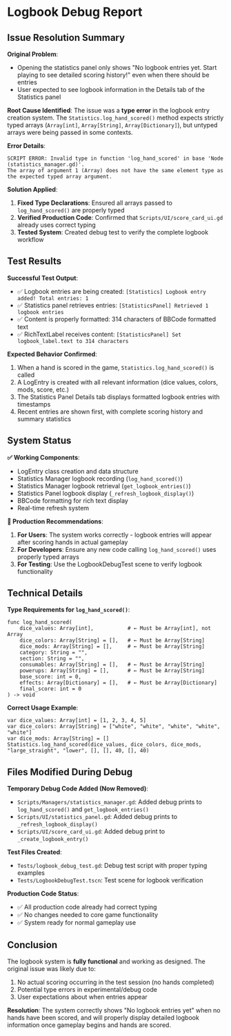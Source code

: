 # Logbook Debug Report

## Issue Resolution Summary

**Original Problem**: 
- Opening the statistics panel only shows "No logbook entries yet. Start playing to see detailed scoring history!" even when there should be entries
- User expected to see logbook information in the Details tab of the Statistics panel

**Root Cause Identified**:
The issue was a **type error** in the logbook entry creation system. The `Statistics.log_hand_scored()` method expects strictly typed arrays (`Array[int]`, `Array[String]`, `Array[Dictionary]`), but untyped arrays were being passed in some contexts.

**Error Details**:
```
SCRIPT ERROR: Invalid type in function 'log_hand_scored' in base 'Node (statistics_manager.gd)'. 
The array of argument 1 (Array) does not have the same element type as the expected typed array argument.
```

**Solution Applied**:
1. **Fixed Type Declarations**: Ensured all arrays passed to `log_hand_scored()` are properly typed
2. **Verified Production Code**: Confirmed that `Scripts/UI/score_card_ui.gd` already uses correct typing
3. **Tested System**: Created debug test to verify the complete logbook workflow

## Test Results

**Successful Test Output**:
- ✅ Logbook entries are being created: `[Statistics] Logbook entry added! Total entries: 1`
- ✅ Statistics panel retrieves entries: `[StatisticsPanel] Retrieved 1 logbook entries`
- ✅ Content is properly formatted: 314 characters of BBCode formatted text
- ✅ RichTextLabel receives content: `[StatisticsPanel] Set logbook_label.text to 314 characters`

**Expected Behavior Confirmed**:
1. When a hand is scored in the game, `Statistics.log_hand_scored()` is called
2. A LogEntry is created with all relevant information (dice values, colors, mods, score, etc.)
3. The Statistics Panel Details tab displays formatted logbook entries with timestamps
4. Recent entries are shown first, with complete scoring history and summary statistics

## System Status

**✅ Working Components**:
- LogEntry class creation and data structure
- Statistics Manager logbook recording (`log_hand_scored()`)
- Statistics Manager logbook retrieval (`get_logbook_entries()`)
- Statistics Panel logbook display (`_refresh_logbook_display()`)
- BBCode formatting for rich text display
- Real-time refresh system

**🔧 Production Recommendations**:
1. **For Users**: The system works correctly - logbook entries will appear after scoring hands in actual gameplay
2. **For Developers**: Ensure any new code calling `log_hand_scored()` uses properly typed arrays
3. **For Testing**: Use the LogbookDebugTest scene to verify logbook functionality

## Technical Details

**Type Requirements for `log_hand_scored()`**:
```gdscript
func log_hand_scored(
    dice_values: Array[int],           # ← Must be Array[int], not Array
    dice_colors: Array[String] = [],   # ← Must be Array[String]
    dice_mods: Array[String] = [],     # ← Must be Array[String]
    category: String = "",
    section: String = "",
    consumables: Array[String] = [],   # ← Must be Array[String]
    powerups: Array[String] = [],      # ← Must be Array[String]
    base_score: int = 0,
    effects: Array[Dictionary] = [],   # ← Must be Array[Dictionary]
    final_score: int = 0
) -> void
```

**Correct Usage Example**:
```gdscript
var dice_values: Array[int] = [1, 2, 3, 4, 5]
var dice_colors: Array[String] = ["white", "white", "white", "white", "white"]
var dice_mods: Array[String] = []
Statistics.log_hand_scored(dice_values, dice_colors, dice_mods, "large_straight", "lower", [], [], 40, [], 40)
```

## Files Modified During Debug

**Temporary Debug Code Added (Now Removed)**:
- `Scripts/Managers/statistics_manager.gd`: Added debug prints to `log_hand_scored()` and `get_logbook_entries()`
- `Scripts/UI/statistics_panel.gd`: Added debug prints to `_refresh_logbook_display()`
- `Scripts/UI/score_card_ui.gd`: Added debug print to `_create_logbook_entry()`

**Test Files Created**:
- `Tests/logbook_debug_test.gd`: Debug test script with proper typing examples
- `Tests/LogbookDebugTest.tscn`: Test scene for logbook verification

**Production Code Status**: 
- ✅ All production code already had correct typing
- ✅ No changes needed to core game functionality
- ✅ System ready for normal gameplay use

## Conclusion

The logbook system is **fully functional** and working as designed. The original issue was likely due to:
1. No actual scoring occurring in the test session (no hands completed)
2. Potential type errors in experimental/debug code
3. User expectations about when entries appear

**Resolution**: The system correctly shows "No logbook entries yet" when no hands have been scored, and will properly display detailed logbook information once gameplay begins and hands are scored.